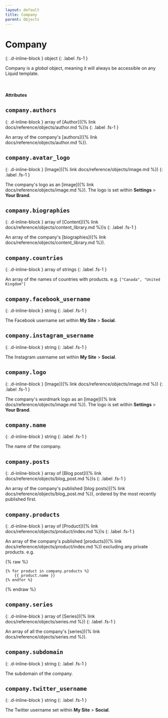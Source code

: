 ```yaml
---
layout: default
title: Company
parent: Objects
---
```


# Company
{: .d-inline-block }
object
{: .label .fs-1 }

Company is a _global_ object, meaning it will always be accessible on any Liquid template.

<br>

#### Attributes

## `company.authors`
{: .d-inline-block }
array of [Author]({% link docs/reference/objects/author.md %})s
{: .label .fs-1 }

An array of the company's [authors]({% link docs/reference/objects/author.md %}).

## `company.avatar_logo`
{: .d-inline-block }
[Image]({% link docs/reference/objects/image.md %})
{: .label .fs-1 }

The company's logo as an [image]({% link docs/reference/objects/image.md %}). 
The logo is set within **Settings** > **Your Brand**.

## `company.biographies`
{: .d-inline-block }
array of [Content]({% link docs/reference/objects/content_library.md %})s
{: .label .fs-1 }

An array of the company's [biographies]({% link docs/reference/objects/content_library.md %}).

## `company.countries`
{: .d-inline-block }
array of strings
{: .label .fs-1 }

An array of the names of countries with products. e.g. `["Canada", "United Kingdom"]`

## `company.facebook_username`
{: .d-inline-block }
string
{: .label .fs-1 }

The Facebook username set within **My Site** > **Social**.

## `company.instagram_username`
{: .d-inline-block }
string
{: .label .fs-1 }

The Instagram username set within **My Site** > **Social**.

## `company.logo`
{: .d-inline-block }
[Image]({% link docs/reference/objects/image.md %})
{: .label .fs-1 }

The company's wordmark logo as an [image]({% link docs/reference/objects/image.md %}). 
The logo is set within **Settings** > **Your Brand**.

## `company.name`
{: .d-inline-block }
string
{: .label .fs-1 }

The name of the company.

## `company.posts`
{: .d-inline-block }
array of [Blog post]({% link docs/reference/objects/blog_post.md %})s
{: .label .fs-1 }

An array of the company's published [blog posts]({% link docs/reference/objects/blog_post.md %}), ordered by the most recently published first.

## `company.products`
{: .d-inline-block }
array of [Product]({% link docs/reference/objects/product/index.md %})s
{: .label .fs-1 }

An array of the company's published [products]({% link docs/reference/objects/product/index.md %}) excluding any private products.
e.g.

{% raw %}
```liquid
{% for product in company.products %}
    {{ product.name }}
{% endfor %}
```
{% endraw %}

## `company.series`
{: .d-inline-block }
array of [Series]({% link docs/reference/objects/series.md %})
{: .label .fs-1 }

An array of all the company's [series]({% link docs/reference/objects/series.md %}).

## `company.subdomain`
{: .d-inline-block }
string
{: .label .fs-1 }

The subdomain of the company.

## `company.twitter_username`
{: .d-inline-block }
string
{: .label .fs-1 }

The Twitter username set within **My Site** > **Social**.

